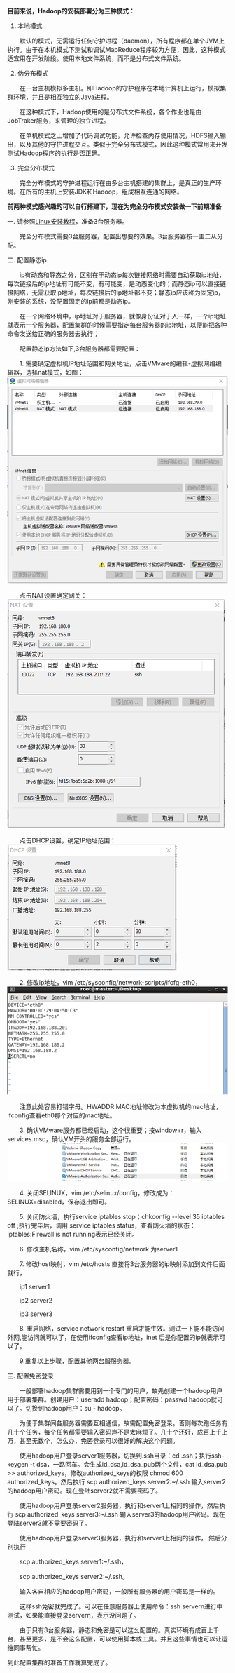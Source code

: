 **目前来说，Hadoop的安装部署分为三种模式：**

1. 本地模式

&emsp;&emsp;默认的模式，无需运行任何守护进程（daemon），所有程序都在单个JVM上执行。由于在本机模式下测试和调试MapReduce程序较为方便，因此，这种模式适宜用在开发阶段。使用本地文件系统，而不是分布式文件系统。

2. 伪分布模式

&emsp;&emsp;在一台主机模拟多主机。即Hadoop的守护程序在本地计算机上运行，模拟集群环境，并且是相互独立的Java进程。

&emsp;&emsp;在这种模式下，Hadoop使用的是分布式文件系统，各个作业也是由JobTraker服务，来管理的独立进程。

&emsp;&emsp;在单机模式之上增加了代码调试功能，允许检查内存使用情况，HDFS输入输出，以及其他的守护进程交互。类似于完全分布式模式，因此这种模式常用来开发测试Hadoop程序的执行是否正确。

3. 完全分布模式

&emsp;&emsp;完全分布模式的守护进程运行在由多台主机搭建的集群上，是真正的生产环境。在所有的主机上安装JDK和Hadoop，组成相互连通的网络。

**前两种模式感兴趣的可以自行搭建下，现在为完全分布模式安装做一下前期准备**

一. 请参照[Linux安装教程](/Linux/安装教程.md)，准备3台服务器。

&emsp;&emsp;完全分布模式需要3台服务器，配置出想要的效果。3台服务器按一主二从分配。


二. 配置静态ip

&emsp;&emsp;ip有动态和静态之分，区别在于动态ip每次链接网络时需要自动获取ip地址，每次链接后的ip地址有可能不变，有可能变，是动态变化的；而静态ip可以直接链接网络，无需获取ip地址，每次链接后的ip地址都不变；静态ip应该称为固定ip，刚安装的系统，没配置固定的ip前都是动态ip。

&emsp;&emsp;在一个网络环境中，ip地址对于服务器，就像身份证对于人一样，一个ip地址就表示一个服务器，配置集群的时候需要指定每台服务器的ip地址，以便能把各种命令发送给正确的服务器去执行；

&emsp;&emsp;配置静态ip方法如下,3台服务器都需要配置：

&emsp;&emsp;1. 需要确定虚拟机IP地址范围和网关地址，点击VMvare的编辑-虚拟网络编辑器，选择nat模式，如图：![](resources/jt1.png)

&emsp;&emsp;点击NAT设置确定网关：![](resources/jt2.png)

&emsp;&emsp;点击DHCP设置，确定IP地址范围：![](resources/jt3.png)

&emsp;&emsp;2. 修改ip地址，vim /etc/sysconfig/network-scripts/ifcfg-eth0，![](resources/jt4.png)

&emsp;&emsp;注意此处容易打错字母。HWADDR MAC地址修改为本虚拟机的mac地址，ifconfig查看eth0那个对应的mac地址。

&emsp;&emsp;3. 确认VMware服务都已经启动，这个很重要；按window+r，输入services.msc，确认VM开头的服务全部运行。![](resources/jt5.png)

&emsp;&emsp;4. 关闭SELINUX，vim /etc/selinux/config，修改成为：SELINUX=disabled，保存退出即可。

&emsp;&emsp;5. 关闭防火墙，执行service iptables stop；chkconfig --level 35 iptables off ;执行完毕后，调用 service iptables status，查看防火墙的状态：iptables:Firewall is not running表示已经关闭。

&emsp;&emsp;6. 修改主机名称，vim /etc/sysconfig/network 为server1

&emsp;&emsp;7. 修改host映射，vim /etc/hosts 直接将3台服务器的ip映射添加到文件后面就行，

&emsp;&emsp;ip1 server1

&emsp;&emsp;ip2 server2

&emsp;&emsp;ip3 server3

&emsp;&emsp;8. 重启网络，service network restart 重启才能生效。测试一下能不能访问外网,能访问就可以了，在使用ifconfig查看ip地址，inet 后是你配置的ip就表示可以了。

&emsp;&emsp;9.重复以上步骤，配置其他两台服服务器。


三. 配置免密登录

&emsp;&emsp;一般部署hadoop集群需要用到一个专门的用户，故先创建一个hadoop用户用于部署集群。创建用户：useradd hadoop；配置密码：passwd hadoop就可以了。切换到hadoop用户：su - hadoop。

&emsp;&emsp;为便于集群间各服务器需要互相通信，故需配置免密登录。否则每次跑任务有几十个任务，每个任务都需要输入密码岂不是太麻烦了。几十个还好，成百上千上万，甚至无数个，怎么办，免密登录可以很好的解决这个问题。

&emsp;&emsp;使用hadoop用户登录server1服务器，切换到.ssh目录：cd .ssh；执行ssh-keygen -t dsa，一路回车。会生成id_dsa,id_dsa_pub两个文件，cat id_dsa.pub >> authorized_keys，修改authorized_keys的权限 chmod 600 authorized_keys。然后执行 scp authorized_keys server2:~/.ssh 输入server2的hadoop用户密码。现在登陆server2就不需要密码了。

&emsp;&emsp;使用hadoop用户登录server2服务器，执行和server1上相同的操作，然后执行 scp authorized_keys server3:~/.ssh 输入server3的hadoop用户密码。现在登陆server3就不需要密码了。

&emsp;&emsp;使用hadoop用户登录server3服务器，执行和server1上相同的操作，
然后分别执行

&emsp;&emsp;scp authorized_keys server1:~/.ssh，

&emsp;&emsp;scp authorized_keys server2:~/.ssh。

&emsp;&emsp;输入各自相应的hadoop用户密码，一般所有服务器的用户密码是一样的。

&emsp;&emsp;这样ssh免密就完成了。可以在任意服务器上使用命令：ssh servern进行中测试，如果能直接登录servern，表示没问题了。

&emsp;&emsp;由于只有3台服务器，静态和免密是可以这么配置的。真实环境有成百上千台，甚至更多，是不会这么配置，可以使用脚本或工具。并且这些事情也可以让运维同事帮忙。

到此配置集群的准备工作就算完成了。